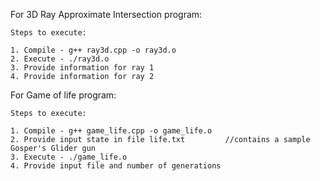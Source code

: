 For 3D Ray Approximate Intersection program:

	Steps to execute:

	1. Compile - g++ ray3d.cpp -o ray3d.o
	2. Execute - ./ray3d.o
	3. Provide information for ray 1
	4. Provide information for ray 2


For Game of life program:

	Steps to execute:

	1. Compile - g++ game_life.cpp -o game_life.o
	2. Provide input state in file life.txt 		//contains a sample Gosper's Glider gun
	3. Execute - ./game_life.o
	4. Provide input file and number of generations
